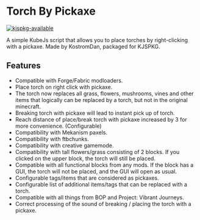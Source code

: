 # Torch By Pickaxe

[![kjspkg-available](https://github-production-user-asset-6210df.s3.amazonaws.com/79367505/250114674-fb848719-d52e-471b-a6cf-2c0ea6729f1c.svg)](https://kjspkglookup.modernmodpacks.site/#torch-by-pickaxe)

A simple KubeJs script that allows you to place torches by right-clicking with a pickaxe. Made by KostromDan, packaged for KJSPKG.

## Features

- Compatible with Forge/Fabric modloaders.
- Place torch on right click with pickaxe.
- The torch now replaces all grass, flowers, mushrooms, vines and other items that logically can be replaced by a torch, but not in the original minecraft.
- Breaking torch with pickaxe will lead to instant pick up of torch.
- Reach distance of place/break torch with pickaxe increased by 3 for more convenience. (Configurable)
- Compatibility with Mekanism paxels.
- Compatibility with ftbchunks.
- Compatibility with creative gamemode.
- Compatibility with tall flowers/grass consisting of 2 blocks. If you clicked on the upper block, the torch will still be placed.
- Compatible with all functional blocks from any mods. If the block has a GUI, the torch will not be placed, and the GUI will open as usual.
- Configurable tags/items that are considered as pickaxes.
- Configurable list of additional items/tags that can be replaced with a torch.
- Compatible with all things from BOP and Project: Vibrant Journeys.
- Correct processing of the sound of breaking / placing the torch with a pickaxe.
